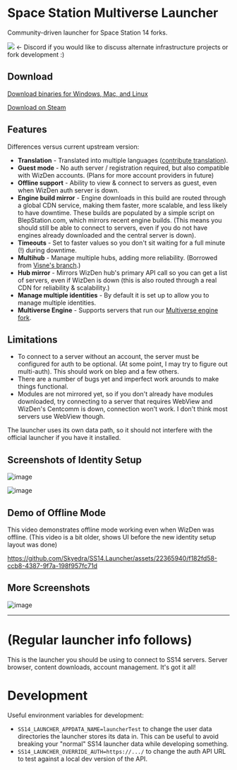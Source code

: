 # Space Station Multiverse Launcher

Community-driven launcher for Space Station 14 forks.

[![](https://dcbadge.vercel.app/api/server/x88ymx6vBx?compact=true&style=plastic)](https://discord.gg/x88ymx6vBx) <- Discord if you would like to discuss alternate infrastructure projects or fork development :)

## Download
[Download binaries for Windows, Mac, and Linux](https://blepstation.com/download/)

[Download on Steam](https://store.steampowered.com/app/2585480/Space_Station_Multiverse/)

## Features
Differences versus current upstream version:

 * **Translation** - Translated into multiple languages ([contribute translation](https://spacestationmultiverse.com/contribute-translation/)).
 * **Guest mode** - No auth server / registration required, but also compatible with WizDen accounts.  (Plans for more account providers in future)
 * **Offline support** - Ability to view & connect to servers as guest, even when WizDen auth server is down.
 * **Engine build mirror** - Engine downloads in this build are routed through a global CDN service, making them faster, more scalable, and less likely to have downtime.  These builds are populated by a simple script on BlepStation.com, which mirrors recent engine builds.  (This means you should still be able to connect to servers, even if you do not have engines already downloaded and the central server is down).
 * **Timeouts** - Set to faster values so you don't sit waiting for a full minute (!) during downtime.
 * **Multihub** - Manage multiple hubs, adding more reliability.  (Borrowed from [Visne's branch](https://github.com/Visne/SS14.Launcher/tree/multihub).)
 * **Hub mirror** - Mirrors WizDen hub's primary API call so you can get a list of servers, even if WizDen is down (this is also routed through a real CDN for reliability & scalability.)
 * **Manage multiple identities** - By default it is set up to allow you to manage multiple identities.
 * **Multiverse Engine** - Supports servers that run our [Multiverse engine fork](https://github.com/Space-Station-Multiverse/RobustToolbox).
 
## Limitations

 * To connect to a server without an account, the server must be configured for auth to be optional.  (At some point, I may try to figure out multi-auth).  This should work on blep and a few others.
 * There are a number of bugs yet and imperfect work arounds to make things functional.
 * Modules are not mirrored yet, so if you don't already have modules downloaded, try connecting to a server that requires WebView and WizDen's Centcomm is down, connection won't work.  I don't think most servers use WebView though.

 The launcher uses its own data path, so it should not interfere with the official launcher if you have it installed.

## Screenshots of Identity Setup

![image](https://github.com/Skyedra/SS14.Launcher/assets/22365940/bc6a9c80-278d-4e2b-b2af-450645a3c0b4)

![image](https://github.com/Skyedra/SS14.Launcher/assets/22365940/abebd5ee-1898-4d44-b2f5-7fdaa6f17409)

## Demo of Offline Mode

This video demonstrates offline mode working even when WizDen was offline.  (This video is a bit older, shows UI before the new identity setup layout was done)

https://github.com/Skyedra/SS14.Launcher/assets/22365940/f182fd58-ccb8-4387-9f7a-198f957fc71d

## More Screenshots

![image](https://github.com/Skyedra/SS14.Launcher/assets/22365940/786a1765-32ab-42f5-9358-316a7ad4498a)


---

# (Regular launcher info follows)

This is the launcher you should be using to connect to SS14 servers. Server browser, content downloads, account management. It's got it all!

# Development

Useful environment variables for development:
* `SS14_LAUNCHER_APPDATA_NAME=launcherTest` to change the user data directories the launcher stores its data in. This can be useful to avoid breaking your "normal" SS14 launcher data while developing something.
* `SS14_LAUNCHER_OVERRIDE_AUTH=https://.../` to change the auth API URL to test against a local dev version of the API.
